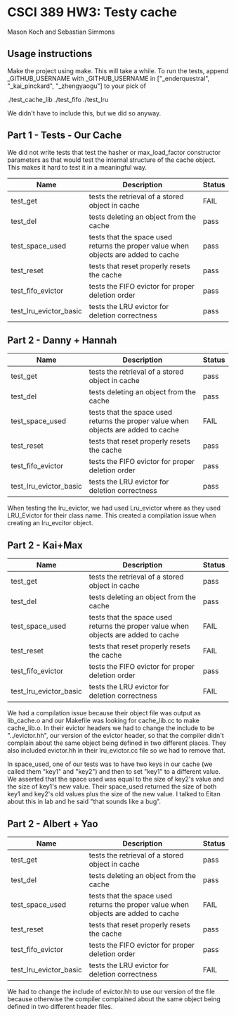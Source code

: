 # CSCI 389 HW3: Testy cache
Mason Koch and Sebastian Simmons

## Usage instructions
Make the project using make. This will take a while. To run the tests, append \_GITHUB_USERNAME with \_GITHUB_USERNAME in ["\_enderquestral", "\_kai_pinckard", "\_zhengyaogu"] to your pick of

./test_cache_lib
./test_fifo
./test_lru

We didn't have to include this, but we did so anyway.

## Part 1 - Tests - Our Cache
We did not write tests that test the hasher or max_load_factor constructor parameters as that would test the internal structure of the cache object. This makes it hard to test it in a meaningful way.

|Name|Description|Status|
|----|-----------|------|
|test_get|tests the retrieval of a stored object in cache|FAIL|
|test_del|tests deleting an object from the cache|pass|
|test_space_used|tests that the space used returns the proper value when objects are added to cache|pass|
|test_reset|tests that reset properly resets the cache|pass|
|test_fifo_evictor|tests the FIFO evictor for proper deletion order|pass|
|test_lru_evictor_basic|tests the LRU evictor for deletion correctness|pass|

## Part 2 - Danny + Hannah
|Name|Description|Status|
|----|-----------|------|
|test_get|tests the retrieval of a stored object in cache|pass|
|test_del|tests deleting an object from the cache|pass|
|test_space_used|tests that the space used returns the proper value when objects are added to cache|FAIL|
|test_reset|tests that reset properly resets the cache|pass|
|test_fifo_evictor|tests the FIFO evictor for proper deletion order|pass|
|test_lru_evictor_basic|tests the LRU evictor for deletion correctness|pass|

When testing the lru_evictor, we had used Lru_evictor where as they used LRU_Evictor for their class name. This created a compilation issue when creating an lru_evcitor object. 

## Part 2 - Kai+Max
|Name|Description|Status|
|----|-----------|------|
|test_get|tests the retrieval of a stored object in cache|pass|
|test_del|tests deleting an object from the cache|pass|
|test_space_used|tests that the space used returns the proper value when objects are added to cache|FAIL|
|test_reset|tests that reset properly resets the cache|FAIL|
|test_fifo_evictor|tests the FIFO evictor for proper deletion order|pass|
|test_lru_evictor_basic|tests the LRU evictor for deletion correctness|FAIL|

We had a compilation issue because their object file was output as lib_cache.o and our Makefile was looking for cache_lib.cc to make cache_lib.o. In their evictor headers we had to change the include to be "../evictor.hh", our version of the evictor header, so that the compiler didn't complain about the same object being defined in two different places. They also included evictor.hh in their lru_evictor.cc file so we had to remove that.

In space_used, one of our tests was to have two keys in our cache (we called them "key1" and "key2") and then to set "key1" to a different value. We asserted that the space used was equal to the size of key2's value and the size of key1's new value. Their space_used returned the size of both key1 and key2's old values plus the size of the new value. I talked to Eitan about this in lab and he said "that sounds like a bug".

## Part 2 - Albert + Yao
|Name|Description|Status|
|----|-----------|------|
|test_get|tests the retrieval of a stored object in cache|pass|
|test_del|tests deleting an object from the cache|pass|
|test_space_used|tests that the space used returns the proper value when objects are added to cache|FAIL|
|test_reset|tests that reset properly resets the cache|pass|
|test_fifo_evictor|tests the FIFO evictor for proper deletion order|pass|
|test_lru_evictor_basic|tests the LRU evictor for deletion correctness|FAIL|

We had to change the include of evictor.hh to use our version of the file because otherwise the compiler complained about the same object being defined in two different header files. 
